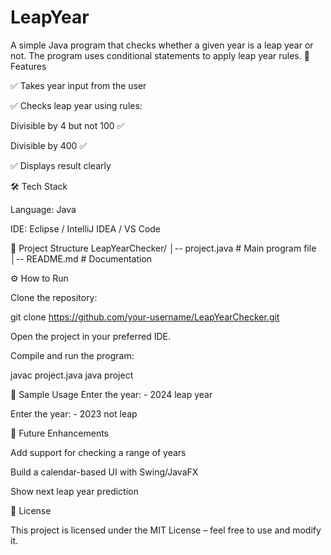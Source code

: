 # LeapYear
A simple Java program that checks whether a given year is a leap year or not. The program uses conditional statements to apply leap year rules.
🚀 Features

✅ Takes year input from the user

✅ Checks leap year using rules:

Divisible by 4 but not 100 ✅

Divisible by 400 ✅

✅ Displays result clearly

🛠️ Tech Stack

Language: Java

IDE: Eclipse / IntelliJ IDEA / VS Code

📂 Project Structure
LeapYearChecker/
│-- project.java   # Main program file
│-- README.md      # Documentation

⚙️ How to Run

Clone the repository:

git clone https://github.com/your-username/LeapYearChecker.git


Open the project in your preferred IDE.

Compile and run the program:

javac project.java
java project

🎯 Sample Usage
Enter the year: -
2024
leap year

Enter the year: -
2023
not leap

📌 Future Enhancements

Add support for checking a range of years

Build a calendar-based UI with Swing/JavaFX

Show next leap year prediction

📖 License

This project is licensed under the MIT License – feel free to use and modify it.
